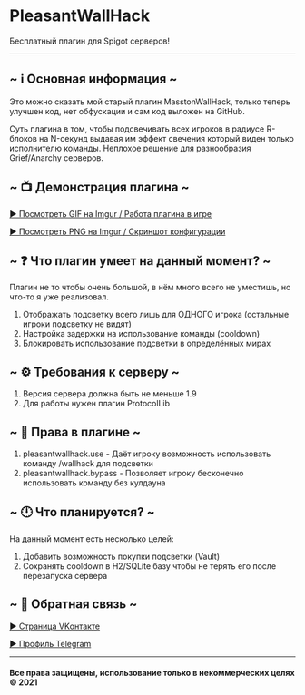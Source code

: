 # PleasantWallHack
Бесплатный плагин для Spigot серверов!
***
## ~ ℹ Основная информация ~
Это можно сказать мой старый плагин MasstonWallHack, только теперь улучшен код, нет обфускации и сам код выложен на GitHub.

Суть плагина в том, чтобы подсвечивать всех игроков в радиусе R-блоков на N-секунд выдавая им эффект свечения который виден только исполнителю команды. Неплохое решение для разнообразия Grief/Anarchy серверов.

## ~ 📺 Демонстрация плагина ~
[▶️ Посмотреть GIF на Imgur / Работа плагина в игре](https://imgur.com/SGtILzr)

[▶️ Посмотреть PNG на Imgur / Скриншот конфигурации](https://imgur.com/aFZYhSj)

## ~ ❓ Что плагин умеет на данный момент? ~
Плагин не то чтобы очень большой, в нём много всего не уместишь, но что-то я уже реализовал.

1. Отображать подсветку всего лишь для ОДНОГО игрока (остальные игроки подсветку не видят)
2. Настройка задержки на использование команды (cooldown)
3. Блокировать использование подсветки в определённых мирах

## ~ ⚙️ Требования к серверу ~

1. Версия сервера должна быть не меньше 1.9
2. Для работы нужен плагин ProtocolLib

## ~ 🔨 Права в плагине ~

1. pleasantwallhack.use - Даёт игроку возможность использовать команду /wallhack для подсветки
2. pleasantwallhack.bypass - Позволяет игроку бесконечно использовать команду без кулдауна

## ~ 🕛 Что планируется? ~
На данный момент есть несколько целей:

1. Добавить возможность покупки подсветки (Vault)
2. Сохранять cooldown в H2/SQLite базу чтобы не терять его после перезапуска сервера

## ~ 👤 Обратная связь ~
[▶️ Страница VKонтакте](https://vk.com/masston)

[▶️ Профиль Telegram](https://t.me/masston)

***
#### Все права защищены, использование только в некоммерческих целях &copy; 2021